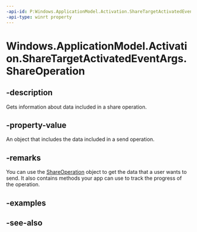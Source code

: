 ```yaml
---
-api-id: P:Windows.ApplicationModel.Activation.ShareTargetActivatedEventArgs.ShareOperation
-api-type: winrt property
---
```


<!-- Property syntax
public Windows.ApplicationModel.DataTransfer.ShareTarget.ShareOperation ShareOperation { get; }
-->

# Windows.ApplicationModel.Activation.ShareTargetActivatedEventArgs.ShareOperation

## -description
Gets information about data included in a share operation.

## -property-value
An object that includes the data included in a send operation.

## -remarks
You can use the [ShareOperation](https://msdn.microsoft.com/library/0794ca7c-8c1f-467d-b3c7-a005d09f4a6f) object to get the data that a user wants to send. It also contains methods your app can use to track the progress of the operation.

## -examples

## -see-also
